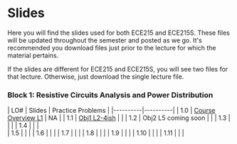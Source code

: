 # Slides

Here you will find the slides used for both ECE215 and ECE215S. These files will be updated throughout the semester and posted as we go. It's recommended you download files just prior to the lecture for which the material pertains.

If the slides are different for ECE215 and ECE215S, you will see two files for that lecture. Otherwise, just download the single lecture file.

 ### Block 1: Resistive Circuits Analysis and Power Distribution  
| LO# | Slides | Practice Problems |
|----------|----------|
| 1.0  | [Course Overview L1](_static/ECE215_L01.pdf)  | NA |
| 1.1  | [Obj1 L2-4ish](_static/B1_Obj01_DCcircuits_Slides.pdf)  |  |
| 1.2  | Obj2 L5 coming soon |  |
| 1.3  |  |  |
| 1.4  |  |  |  
| 1.5  |  |  |
| 1.6  |  |  |
| 1.7  |  |  |
| 1.8  |  |  |
| 1.9  |  |  |
| 1.10 |  |  |
| 1.11 |  |  |